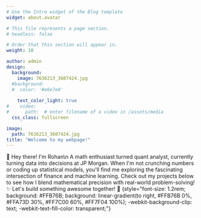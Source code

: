 ```yaml
---
# Use the Intro widget of the Blog template
widget: about.avatar

# This file represents a page section.
# headless: false

# Order that this section will appear in.
weight: 10

author: admin
design:
  background:
    image: 7636213_3607424.jpg
  #background:
  #  color: '#e6e7e8'
    
    text_color_light: true
#    video:
#      path:  # enter filename of a video in /assets/media
  css_class: fullscreen

image: 
  path: 7636213_3607424.jpg
title: "Welcome to my webpage!"
---
```



👋 Hey there! I'm Rohan\n A math enthusiast turned quant analyst, currently turning data into decisions at JP Morgan. When I'm not crunching numbers or coding up statistical models, you'll find me exploring the fascinating intersection of finance and machine learning. Check out my projects below to see how I blend mathematical precision with real-world problem-solving! ✨
Let's build something awesome together! 🚀
{style="font-size: 1.2rem; background: #FFB76B; background: linear-gradient(to right, #FFB76B 0%, #FFA73D 30%, #FF7C00 60%, #FF7F04 100%); -webkit-background-clip: text; -webkit-text-fill-color: transparent;"}


